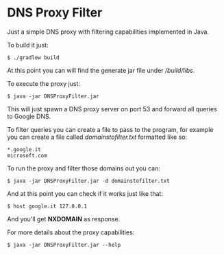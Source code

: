 # DNS Proxy Filter

Just a simple DNS proxy with filtering capabilities implemented in Java.

To build it just:

```console
$ ./gradlew build
```

At this point you can will find the generate jar file under */build/libs*.

To execute the proxy just:

```console
$ java -jar DNSProxyFilter.jar
```
This will just spawn a DNS proxy server on port 53 and forward all queries to Google DNS.

To filter queries you can create a file to pass to the program, for example you can create a file called *domainstofilter.txt* formatted like so:

```
*.google.it
microsoft.com
```

To run the proxy and filter those domains out you can:

```console
$ java -jar DNSProxyFilter.jar -d domainstofilter.txt
```

And at this point you can check if it works just like that:

```console
$ host google.it 127.0.0.1
```

And you'll get **NXDOMAIN** as response.

For more details about the proxy capabilities:

```console
$ java -jar DNSProxyFilter.jar --help
```